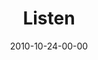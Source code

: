 ---
layout: message
category: message
series: "Game Change"
title: "Listen"
date: 2010-10-24-00-00
message_id: 643
audio: "http://s3.amazonaws.com/crossroads-media/media/legacy/mp3/House_Of_Hypocrites_02_Path_08-25-02_Tome.mp3"
audio-duration: "39:16"
program: "http://s3.amazonaws.com/crossroads-media/media/legacy/documents/10_23-24-10Program.pdf"
audio: "http://s3.amazonaws.com/crossroadsaudiomessages/gamechange03.mp3"
audio-duration: "43:26"
description: "Chuck Mingo talks about what it means to listen to God."
video: "https://s3.amazonaws.com/crossroadsvideomessages/gamechange03.mp4"
video-duration: "43:32"
video-image: "http://s3.amazonaws.com/crossroads-media/images/legacy/content/gamechange03_still.jpg"
explicit: false
---